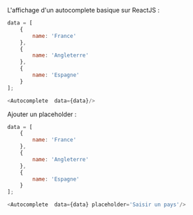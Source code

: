 L'affichage d'un autocomplete basique sur ReactJS :

```js
data = [
    {
        name: 'France'
    },
    {
        name: 'Angleterre'
    },
    {
        name: 'Espagne'
    }
];

<Autocomplete  data={data}/>
```

Ajouter un placeholder :
```js
data = [
    {
        name: 'France'
    },
    {
        name: 'Angleterre'
    },
    {
        name: 'Espagne'
    }
];

<Autocomplete  data={data} placeholder='Saisir un pays'/>
```